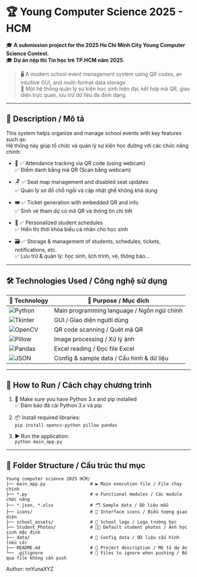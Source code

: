 # 🏆 Young Computer Science 2025 - HCM

🎓 **A submission project for the 2025 Ho Chi Minh City Young Computer Science Contest.**  
🎓 **Dự án nộp thi Tin học trẻ TP.HCM năm 2025.**

> 🖥️ A modern school event management system using QR codes, an intuitive GUI, and multi-format data storage.  
> 🏫 Một hệ thống quản lý sự kiện học sinh hiện đại, kết hợp mã QR, giao diện trực quan, lưu trữ dữ liệu đa định dạng.

---

## 🧠 Description / Mô tả

This system helps organize and manage school events with key features such as:  
Hệ thống này giúp tổ chức và quản lý sự kiện học đường với các chức năng chính:

- 📸 ✅ Attendance tracking via QR code (using webcam)  
  ✅ Điểm danh bằng mã QR (Scan bằng webcam)

- 🪑 ✅ Seat map management and disabled seat updates  
  ✅ Quản lý sơ đồ chỗ ngồi và cập nhật ghế không khả dụng

- 🎟️ ✅ Ticket generation with embedded QR and info  
  ✅ Sinh vé tham dự có mã QR và thông tin chi tiết

- 📅 ✅ Personalized student schedules  
  ✅ Hiển thị thời khóa biểu cá nhân cho học sinh

- 🗃️ ✅ Storage & management of students, schedules, tickets, notifications, etc.  
  ✅ Lưu trữ & quản lý: học sinh, lịch trình, vé, thông báo...

---

## 🛠️ Technologies Used / Công nghệ sử dụng

| 🧩 Technology    | 🧪 Purpose / Mục đích                    |
|------------------|------------------------------------------|
| ![Python](https://img.shields.io/badge/-Python-3776AB?style=flat&logo=python&logoColor=white) | Main programming language / Ngôn ngữ chính |
| ![Tkinter](https://img.shields.io/badge/-Tkinter-FFB400?style=flat&logo=python&logoColor=white) | GUI / Giao diện người dùng             |
| ![OpenCV](https://img.shields.io/badge/-OpenCV-5C3EE8?style=flat&logo=opencv&logoColor=white) | QR code scanning / Quét mã QR         |
| ![Pillow](https://img.shields.io/badge/-Pillow-3C3C3C?style=flat&logo=python&logoColor=white) | Image processing / Xử lý ảnh           |
| ![Pandas](https://img.shields.io/badge/-Pandas-150458?style=flat&logo=pandas&logoColor=white) | Excel reading / Đọc file Excel         |
| ![JSON](https://img.shields.io/badge/-JSON-000000?style=flat&logo=json&logoColor=white) | Config & sample data / Cấu hình & dữ liệu |

---

## 🚀 How to Run / Cách chạy chương trình

1. 🧪 Make sure you have Python 3.x and pip installed  
   ✅ Đảm bảo đã cài Python 3.x và pip

2. 📦 Install required libraries:  
   `pip install opencv-python pillow pandas`

3. ▶️ Run the application:  
   `python main_app.py`

---

## 📁 Folder Structure / Cấu trúc thư mục

```plaintext
Young computer science 2025 HCM/
├── main_app.py                 # ▶️ Main execution file / File chạy chính
├── *.py                        # ⚙️ Functional modules / Các module chức năng
├── *.json, *.xlsx              # 🗂️ Sample data / Dữ liệu mẫu
├── icons/                      # 🎨 Interface icons / Biểu tượng giao diện
├── school_assets/              # 🏫 School logo / Logo trường học
├── Student_Photos/             # 🧑‍🎓 Default student photos / Ảnh học sinh mặc định
├── data/                       # 📂 Config data / Dữ liệu cấu hình (nếu có)
├── README.md                   # 📄 Project description / Mô tả dự án
└── .gitignore                  # 🚫 Files to ignore when pushing / Bỏ qua file không cần push
```
Author: nnYunaXYZ
